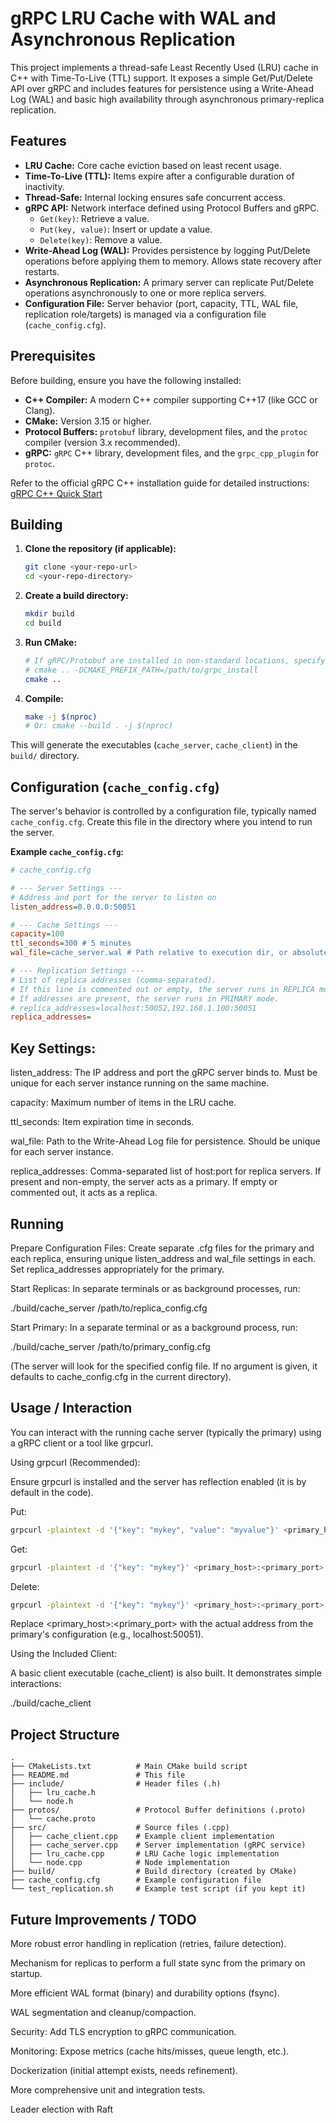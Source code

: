 # gRPC LRU Cache with WAL and Asynchronous Replication

This project implements a thread-safe Least Recently Used (LRU) cache in C++ with Time-To-Live (TTL) support. It exposes a simple Get/Put/Delete API over gRPC and includes features for persistence using a Write-Ahead Log (WAL) and basic high availability through asynchronous primary-replica replication. 

## Features

*   **LRU Cache:** Core cache eviction based on least recent usage.
*   **Time-To-Live (TTL):** Items expire after a configurable duration of inactivity.
*   **Thread-Safe:** Internal locking ensures safe concurrent access.
*   **gRPC API:** Network interface defined using Protocol Buffers and gRPC.
    *   `Get(key)`: Retrieve a value.
    *   `Put(key, value)`: Insert or update a value.
    *   `Delete(key)`: Remove a value.
*   **Write-Ahead Log (WAL):** Provides persistence by logging Put/Delete operations before applying them to memory. Allows state recovery after restarts.
*   **Asynchronous Replication:** A primary server can replicate Put/Delete operations asynchronously to one or more replica servers.
*   **Configuration File:** Server behavior (port, capacity, TTL, WAL file, replication role/targets) is managed via a configuration file (`cache_config.cfg`).

## Prerequisites

Before building, ensure you have the following installed:

*   **C++ Compiler:** A modern C++ compiler supporting C++17 (like GCC or Clang).
*   **CMake:** Version 3.15 or higher.
*   **Protocol Buffers:** `protobuf` library, development files, and the `protoc` compiler (version 3.x recommended).
*   **gRPC:** `gRPC` C++ library, development files, and the `grpc_cpp_plugin` for `protoc`.

Refer to the official gRPC C++ installation guide for detailed instructions: [gRPC C++ Quick Start](https://grpc.io/docs/languages/cpp/quickstart/)

## Building

1.  **Clone the repository (if applicable):**
    ```bash
    git clone <your-repo-url>
    cd <your-repo-directory>
    ```

2.  **Create a build directory:**
    ```bash
    mkdir build
    cd build
    ```

3.  **Run CMake:**
    ```bash
    # If gRPC/Protobuf are installed in non-standard locations, specify the prefix:
    # cmake .. -DCMAKE_PREFIX_PATH=/path/to/grpc_install
    cmake ..
    ```

4.  **Compile:**
    ```bash
    make -j $(nproc)
    # Or: cmake --build . -j $(nproc)
    ```

This will generate the executables (`cache_server`, `cache_client`) in the `build/` directory.

## Configuration (`cache_config.cfg`)

The server's behavior is controlled by a configuration file, typically named `cache_config.cfg`. Create this file in the directory where you intend to run the server.

**Example `cache_config.cfg`:**

```ini
# cache_config.cfg

# --- Server Settings ---
# Address and port for the server to listen on
listen_address=0.0.0.0:50051

# --- Cache Settings ---
capacity=100
ttl_seconds=300 # 5 minutes
wal_file=cache_server.wal # Path relative to execution dir, or absolute

# --- Replication Settings ---
# List of replica addresses (comma-separated).
# If this line is commented out or empty, the server runs in REPLICA mode.
# If addresses are present, the server runs in PRIMARY mode.
# replica_addresses=localhost:50052,192.168.1.100:50051
replica_addresses=
```

## Key Settings:

listen_address: The IP address and port the gRPC server binds to. Must be unique for each server instance running on the same machine.

capacity: Maximum number of items in the LRU cache.

ttl_seconds: Item expiration time in seconds.

wal_file: Path to the Write-Ahead Log file for persistence. Should be unique for each server instance.

replica_addresses: Comma-separated list of host:port for replica servers. If present and non-empty, the server acts as a primary. If empty or commented out, it acts as a replica.

## Running
Prepare Configuration Files: Create separate .cfg files for the primary and each replica, ensuring unique listen_address and wal_file settings in each. Set replica_addresses appropriately for the primary.

Start Replicas: In separate terminals or as background processes, run:

./build/cache_server /path/to/replica_config.cfg


Start Primary: In a separate terminal or as a background process, run:

./build/cache_server /path/to/primary_config.cfg

(The server will look for the specified config file. If no argument is given, it defaults to cache_config.cfg in the current directory).

## Usage / Interaction
You can interact with the running cache server (typically the primary) using a gRPC client or a tool like grpcurl.

Using grpcurl (Recommended):

Ensure grpcurl is installed and the server has reflection enabled (it is by default in the code).

Put:
``` bash
grpcurl -plaintext -d '{"key": "mykey", "value": "myvalue"}' <primary_host>:<primary_port> cache.CacheService.Put
```
Get:
``` bash
grpcurl -plaintext -d '{"key": "mykey"}' <primary_host>:<primary_port> cache.CacheService.Get
```
Delete:
``` bash
grpcurl -plaintext -d '{"key": "mykey"}' <primary_host>:<primary_port> cache.CacheService.Delete
```
Replace <primary_host>:<primary_port> with the actual address from the primary's configuration (e.g., localhost:50051).

Using the Included Client:

A basic client executable (cache_client) is also built. It demonstrates simple interactions:

./build/cache_client

## Project Structure
```
.
├── CMakeLists.txt          # Main CMake build script
├── README.md               # This file
├── include/                # Header files (.h)
│   ├── lru_cache.h
│   └── node.h
├── protos/                 # Protocol Buffer definitions (.proto)
│   └── cache.proto
├── src/                    # Source files (.cpp)
│   ├── cache_client.cpp    # Example client implementation
│   ├── cache_server.cpp    # Server implementation (gRPC service)
│   ├── lru_cache.cpp       # LRU Cache logic implementation
│   └── node.cpp            # Node implementation
├── build/                  # Build directory (created by CMake)
├── cache_config.cfg        # Example configuration file
└── test_replication.sh     # Example test script (if you kept it)
```
## Future Improvements / TODO
More robust error handling in replication (retries, failure detection).

Mechanism for replicas to perform a full state sync from the primary on startup.

More efficient WAL format (binary) and durability options (fsync).

WAL segmentation and cleanup/compaction.

Security: Add TLS encryption to gRPC communication.

Monitoring: Expose metrics (cache hits/misses, queue length, etc.).

Dockerization (initial attempt exists, needs refinement).

More comprehensive unit and integration tests.

Leader election with Raft